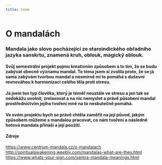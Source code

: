 ```yaml
---
title: home
---
```


# O mandalách 



### Mandala jako slovo pocházející ze staroindického obřadního jazyka sanskrtu, znamená kruh, oblouk, magický oblouk. 

#### Svůj semestrální projekt pojmu kreativním způsobem a to tím, že se budu zabývat obecně významu mandal. To téma jsem si zvolila proto, že se já sama zabývám tvorbou mandal a nesmírně mi to pomáhá s duševní rovnováhou k harmonizaci celého těla proti stresu. 
#### Já jsem ten typ člověka, který je téměř neustále ve stresu a jen tak se nedokážu uvolnit, zrelaxovat a na nic nemyslet a právě působení mandal prostřednictvím jejího tvoření mně  na to neskutečně pomáhá. 
#### Ve svém projektu bych se právě chtěla zaměřit na její původ, jakým způsobem můžeme  s mandalou pracovat, co nám tvoření a následně hotová mandala přináší a její použití.

#### Zdroje
https://www.centrum-mandala.cz/o-mandalach
http://spiritualawakening.weebly.com/mandalas-what-are-they.html
https://www.whats-your-sign.com/yantra-mandala-meanings.html










